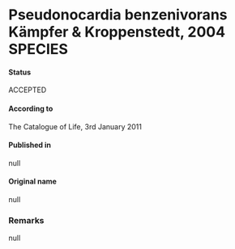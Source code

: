 # Pseudonocardia benzenivorans Kämpfer & Kroppenstedt, 2004 SPECIES

#### Status
ACCEPTED

#### According to
The Catalogue of Life, 3rd January 2011

#### Published in
null

#### Original name
null

### Remarks
null